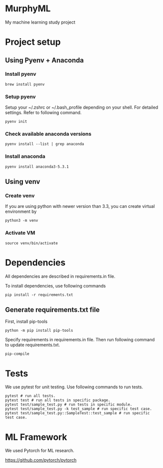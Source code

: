 # MurphyML
My machine learning study project

# Project setup

## Using Pyenv + Anaconda

### Install pyenv
``` brew install pyenv  ```

### Setup pyenv

Setup your ~/.zshrc or ~/.bash_profile depending on your shell. For detailed settings. Refer to following command.

```pyenv init```

### Check available anaconda versions
```pyenv install --list | grep anaconda```

### Install anaconda
```pyenv install anaconda3-5.3.1```


## Using venv

### Create venv

If you are using python with newer version than 3.3, you can create virtual environment by

```python3 -m venv```

### Activate VM

```source venv/bin/activate```


# Dependencies

All dependencies are described in requirements.in file.

To install dependencies, use following commands

``` pip install -r requirements.txt ```

## Generate requirements.txt file

First, install pip-tools

``` python -m pip install pip-tools ```

Specify requirements in requirements.in file. Then run following command to update requirements.txt.

``` pip-compile ```



# Tests

We use pytest for unit testing. Use following commands to run tests.

``` 
pytest # run all tests.
pytest test # run all tests in specific package.
pytest test/sample_test.py # run tests in specific module.
pytest test/sample_test.py -k test_sample # run specific test case.
pytest test/sample_test.py::SampleTest::test_sample # run specific test case.
```


# ML Framework

We used Pytorch for ML research. 

https://github.com/pytorch/pytorch

